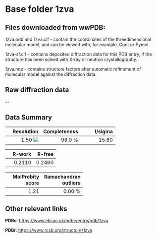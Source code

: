 # Base folder 1zva

## Files downloaded from wwPDB:

1zva.pdb and 1zva.cif - contain the coordinates of the threedimensional molecular model, and can be viewed with, for example, Coot or Pymol.

1zva-sf.cif - contains deposited diffraction data for this PDB entry, if the structure has been solved with X-ray or neutron crystallography.

1zva.mtz - contains structure factors after automatic refinement of molecular model against the diffraction data.

## Raw diffraction data

--<br> 

## Data Summary
|   | Resolution | Completeness| I/sigma |
|---|-------------:|----------------:|--------------:|
|   |1.50 ![](https://github.com/thorn-lab/coronavirus_structural_task_force/blob/master/outreach/ang.svg)|98.0  %|<img width=50/>15.60|

|   | **R-work**| **R-free**   
|---|-------------:|----------------:|           
||0.2110|0.2460|

|   |**MolProbity<br>score**| **Ramachandran<br>outliers** 
|---|-------------:|----------------:|
||1.21|0.00 %|

## Other relevant links 
**PDBe**:  https://www.ebi.ac.uk/pdbe/entry/pdb/1zva
 
**PDBr**: https://www.rcsb.org/structure/1zva 

